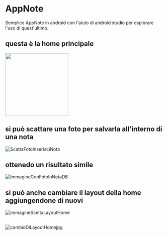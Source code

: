 # AppNote
Semplice AppNote in android con l'aiuto di android studio per esplorare l'uso di quest'ultimo.

## questa è la home principale
<img src="https://github.com/AlfonsoAnzelmo35/AppNote/assets/125858912/a043df63-fa6b-4e7a-b5b6-4a46b6e34e4e" width="200" height = "200" />



## si può scattare una foto per salvarla all'interno di una nota
![ScattaFotoInserisciNota](https://github.com/AlfonsoAnzelmo35/AppNote/assets/125858912/fc798d47-09d8-498c-97f2-708a166a2fce)

## ottenedo un risultato simile
![ImmagineConFotoInNotaDB](https://github.com/AlfonsoAnzelmo35/AppNote/assets/125858912/67018138-6042-42ec-bb9b-e744daf06e61)

## si può anche cambiare il layout della home aggiungendone di nuovi
![immagineSceltaLayoutHome](https://github.com/AlfonsoAnzelmo35/AppNote/assets/125858912/044c6261-5e12-4cdf-bea2-41cd7fd2ee5c)

## 

![cambioDiLayoutHomejpg](https://github.com/AlfonsoAnzelmo35/AppNote/assets/125858912/fd4fabd2-245d-43a2-94ba-acc15f44457c)
